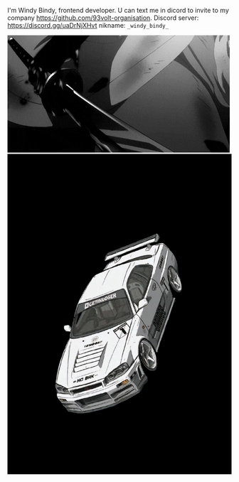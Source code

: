 I'm Windy Bindy, frontend developer.
U can text me in dicord to invite to my company https://github.com/93volt-organisation.
Discord server: https://discord.gg/uaDrNjXHvt nikname: `_windy_bindy_`

  ![Image alt](https://github.com/WindyBindy/WindyBindy/blob/main/gif.gif)
  ![Image alt](https://github.com/WindyBindy/WindyBindy/blob/main/Без%20названия.jpg)
